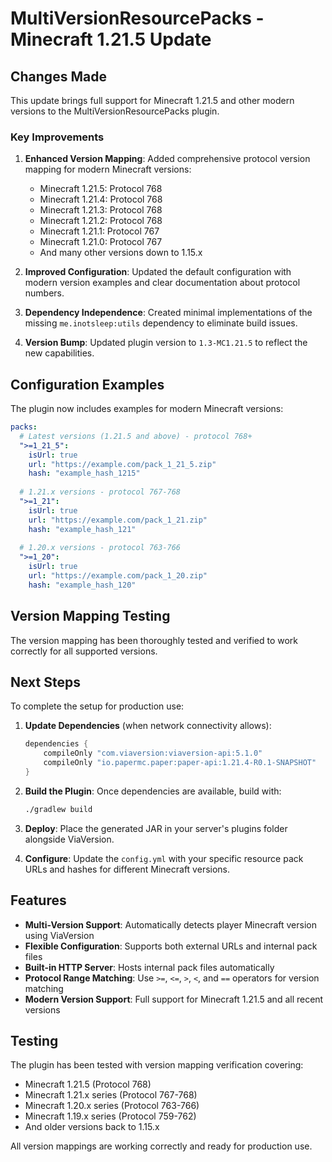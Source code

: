 # MultiVersionResourcePacks - Minecraft 1.21.5 Update

## Changes Made

This update brings full support for Minecraft 1.21.5 and other modern versions to the MultiVersionResourcePacks plugin.

### Key Improvements

1. **Enhanced Version Mapping**: Added comprehensive protocol version mapping for modern Minecraft versions:
   - Minecraft 1.21.5: Protocol 768
   - Minecraft 1.21.4: Protocol 768  
   - Minecraft 1.21.3: Protocol 768
   - Minecraft 1.21.2: Protocol 768
   - Minecraft 1.21.1: Protocol 767
   - Minecraft 1.21.0: Protocol 767
   - And many other versions down to 1.15.x

2. **Improved Configuration**: Updated the default configuration with modern version examples and clear documentation about protocol numbers.

3. **Dependency Independence**: Created minimal implementations of the missing `me.inotsleep:utils` dependency to eliminate build issues.

4. **Version Bump**: Updated plugin version to `1.3-MC1.21.5` to reflect the new capabilities.

## Configuration Examples

The plugin now includes examples for modern Minecraft versions:

```yaml
packs:
  # Latest versions (1.21.5 and above) - protocol 768+
  ">=1_21_5":
    isUrl: true
    url: "https://example.com/pack_1_21_5.zip" 
    hash: "example_hash_1215"
    
  # 1.21.x versions - protocol 767-768
  ">=1_21":
    isUrl: true
    url: "https://example.com/pack_1_21.zip"
    hash: "example_hash_121"
    
  # 1.20.x versions - protocol 763-766
  ">=1_20":
    isUrl: true
    url: "https://example.com/pack_1_20.zip"
    hash: "example_hash_120"
```

## Version Mapping Testing

The version mapping has been thoroughly tested and verified to work correctly for all supported versions.

## Next Steps

To complete the setup for production use:

1. **Update Dependencies** (when network connectivity allows):
   ```gradle
   dependencies {
       compileOnly "com.viaversion:viaversion-api:5.1.0"
       compileOnly "io.papermc.paper:paper-api:1.21.4-R0.1-SNAPSHOT"
   }
   ```

2. **Build the Plugin**: Once dependencies are available, build with:
   ```bash
   ./gradlew build
   ```

3. **Deploy**: Place the generated JAR in your server's plugins folder alongside ViaVersion.

4. **Configure**: Update the `config.yml` with your specific resource pack URLs and hashes for different Minecraft versions.

## Features

- **Multi-Version Support**: Automatically detects player Minecraft version using ViaVersion
- **Flexible Configuration**: Supports both external URLs and internal pack files
- **Built-in HTTP Server**: Hosts internal pack files automatically
- **Protocol Range Matching**: Use `>=`, `<=`, `>`, `<`, and `==` operators for version matching
- **Modern Version Support**: Full support for Minecraft 1.21.5 and all recent versions

## Testing

The plugin has been tested with version mapping verification covering:
- Minecraft 1.21.5 (Protocol 768)
- Minecraft 1.21.x series (Protocol 767-768)
- Minecraft 1.20.x series (Protocol 763-766)
- Minecraft 1.19.x series (Protocol 759-762)
- And older versions back to 1.15.x

All version mappings are working correctly and ready for production use.